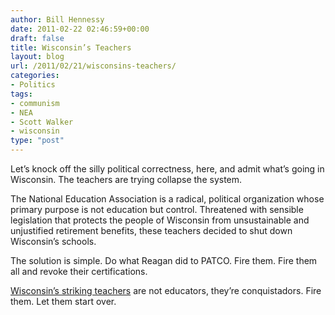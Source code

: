 ```yaml
---
author: Bill Hennessy
date: 2011-02-22 02:46:59+00:00
draft: false
title: Wisconsin’s Teachers
layout: blog
url: /2011/02/21/wisconsins-teachers/
categories:
- Politics
tags:
- communism
- NEA
- Scott Walker
- wisconsin
type: "post"
---
```


Let’s knock off the silly political correctness, here, and admit what’s going in Wisconsin. The teachers are trying collapse the system.

 

The National Education Association is a radical, political organization whose primary purpose is not education but control. Threatened with sensible legislation that protects the people of Wisconsin from unsustainable and unjustified retirement benefits, these teachers decided to shut down Wisconsin’s schools.

 

The solution is simple. Do what Reagan did to PATCO. Fire them. Fire them all and revoke their certifications.

 

[Wisconsin’s striking teachers](https://gatewaypundit.rightnetwork.com/2011/02/nine-violent-protesters-arrested-in-madison-wisconsin/) are not educators, they’re conquistadors. Fire them. Let them start over. 
